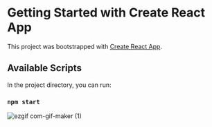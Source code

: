 # Getting Started with Create React App

This project was bootstrapped with [Create React App](https://github.com/facebook/create-react-app).

## Available Scripts

In the project directory, you can run:

### `npm start`
![ezgif com-gif-maker (1)](https://user-images.githubusercontent.com/97507160/212562612-e85ea84e-8eaf-4291-89a9-bbd90ca9605f.gif)


